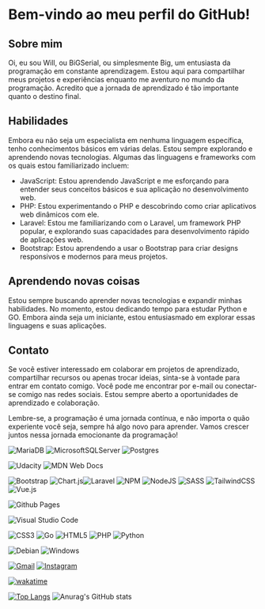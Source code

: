 # Bem-vindo ao meu perfil do GitHub!

## Sobre mim

Oi, eu sou Will, ou BiGSerial, ou simplesmente Big, um entusiasta da programação em constante aprendizagem. Estou aqui para compartilhar meus projetos e experiências enquanto me aventuro no mundo da programação. Acredito que a jornada de aprendizado é tão importante quanto o destino final.

## Habilidades

Embora eu não seja um especialista em nenhuma linguagem específica, tenho conhecimentos básicos em várias delas. Estou sempre explorando e aprendendo novas tecnologias. Algumas das linguagens e frameworks com os quais estou familiarizado incluem:

- JavaScript: Estou aprendendo JavaScript e me esforçando para entender seus conceitos básicos e sua aplicação no desenvolvimento web.
- PHP: Estou experimentando o PHP e descobrindo como criar aplicativos web dinâmicos com ele.
- Laravel: Estou me familiarizando com o Laravel, um framework PHP popular, e explorando suas capacidades para desenvolvimento rápido de aplicações web.
- Bootstrap: Estou aprendendo a usar o Bootstrap para criar designs responsivos e modernos para meus projetos.

## Aprendendo novas coisas

Estou sempre buscando aprender novas tecnologias e expandir minhas habilidades. No momento, estou dedicando tempo para estudar Python e GO. Embora ainda seja um iniciante, estou entusiasmado em explorar essas linguagens e suas aplicações.

## Contato

Se você estiver interessado em colaborar em projetos de aprendizado, compartilhar recursos ou apenas trocar ideias, sinta-se à vontade para entrar em contato comigo. Você pode me encontrar por e-mail ou conectar-se comigo nas redes sociais. Estou sempre aberto a oportunidades de aprendizado e colaboração.

Lembre-se, a programação é uma jornada contínua, e não importa o quão experiente você seja, sempre há algo novo para aprender. Vamos crescer juntos nessa jornada emocionante da programação!

![MariaDB](https://img.shields.io/badge/MariaDB-003545?style=for-the-badge&logo=mariadb&logoColor=white) ![MicrosoftSQLServer](https://img.shields.io/badge/Microsoft%20SQL%20Server-CC2927?style=for-the-badge&logo=microsoft%20sql%20server&logoColor=white)	![Postgres](https://img.shields.io/badge/postgres-%23316192.svg?style=for-the-badge&logo=postgresql&logoColor=white)

![Udacity](https://img.shields.io/badge/Udacity-grey?style=for-the-badge&logo=udacity&logoColor=15B8E6) ![MDN Web Docs](https://img.shields.io/badge/MDN_Web_Docs-black?style=for-the-badge&logo=mdnwebdocs&logoColor=white)

![Bootstrap](https://img.shields.io/badge/bootstrap-%238511FA.svg?style=for-the-badge&logo=bootstrap&logoColor=white) ![Chart.js](https://img.shields.io/badge/chart.js-F5788D.svg?style=for-the-badge&logo=chart.js&logoColor=white)![Laravel](https://img.shields.io/badge/laravel-%23FF2D20.svg?style=for-the-badge&logo=laravel&logoColor=white)	![NPM](https://img.shields.io/badge/NPM-%23CB3837.svg?style=for-the-badge&logo=npm&logoColor=white) ![NodeJS](https://img.shields.io/badge/node.js-6DA55F?style=for-the-badge&logo=node.js&logoColor=white) ![SASS](https://img.shields.io/badge/SASS-hotpink.svg?style=for-the-badge&logo=SASS&logoColor=white)	![TailwindCSS](https://img.shields.io/badge/tailwindcss-%2338B2AC.svg?style=for-the-badge&logo=tailwind-css&logoColor=white) ![Vue.js](https://img.shields.io/badge/vuejs-%2335495e.svg?style=for-the-badge&logo=vuedotjs&logoColor=%234FC08D)

![Github Pages](https://img.shields.io/badge/github%20pages-121013?style=for-the-badge&logo=github&logoColor=white)

![Visual Studio Code](https://img.shields.io/badge/Visual%20Studio%20Code-0078d7.svg?style=for-the-badge&logo=visual-studio-code&logoColor=white)

![CSS3](https://img.shields.io/badge/css3-%231572B6.svg?style=for-the-badge&logo=css3&logoColor=white) ![Go](https://img.shields.io/badge/go-%2300ADD8.svg?style=for-the-badge&logo=go&logoColor=white) ![HTML5](https://img.shields.io/badge/html5-%23E34F26.svg?style=for-the-badge&logo=html5&logoColor=white)	![PHP](https://img.shields.io/badge/php-%23777BB4.svg?style=for-the-badge&logo=php&logoColor=white)	![Python](https://img.shields.io/badge/python-3670A0?style=for-the-badge&logo=python&logoColor=ffdd54)

![Debian](https://img.shields.io/badge/Debian-D70A53?style=for-the-badge&logo=debian&logoColor=white)	![Windows](https://img.shields.io/badge/Windows-0078D6?style=for-the-badge&logo=windows&logoColor=white)

[![Gmail](https://img.shields.io/badge/Gmail-D14836?style=for-the-badge&logo=gmail&logoColor=white)](woliveiravix@gmail.com) [![Instagram](https://img.shields.io/badge/Instagram-%23E4405F.svg?style=for-the-badge&logo=Instagram&logoColor=white)](https://www.instagram.com/bigserial_dev/)

[![wakatime](https://wakatime.com/badge/user/0910967f-e252-431a-99d7-98f76e29879b.svg)](https://wakatime.com/@0910967f-e252-431a-99d7-98f76e29879b)

[![Top Langs](https://github-readme-stats.vercel.app/api/top-langs/?username=BiGSerial)](https://github.com/anuraghazra/github-readme-stats) ![Anurag's GitHub stats](https://github-readme-stats.vercel.app/api?username=BiGSerial&show_icons=true&theme=radical)
